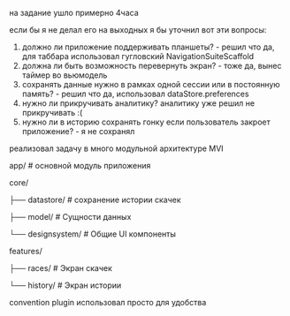 на задание ушло примерно 4часа

если бы я не делал его на выходных я бы уточнил вот эти вопросы:
1) должно ли приложение поддерживать планшеты? - решил что да, для таббара использовал гугловский NavigationSuiteScaffold 
2) должна ли быть возможность перевернуть экран? - тоже да, вынес таймер во вьюмодель
3) сохранять данные нужно в рамках одной сессии или в постоянную память? - решил что да, использовал dataStore.preferences
4) нужно ли прикручивать аналитику? аналитику уже решил не прикручивать :(
5) нужно ли в историю сохранять гонку если пользователь закроет приложение? - я не сохранял

реализовал задачу в много модульной архитектуре MVI

app/ # основной модуль приложения

core/

├── datastore/    # сохранение истории скачек

├── model/        # Сущности данных

└── designsystem/ # Общие UI компоненты

features/

├── races/      # Экран скачек

└── history/    # Экран истории

convention plugin использовал просто для удобства

